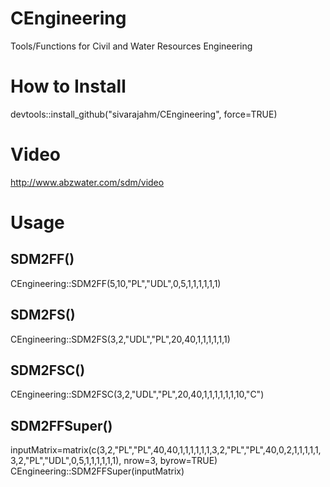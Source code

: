 # CEngineering
Tools/Functions for Civil and Water Resources Engineering


<b><h1>How to Install</h1></b>

devtools::install_github("sivarajahm/CEngineering", force=TRUE)

<b><h1>Video</h1></b>
<a href="http://www.abzwater.com/sdm/video">http://www.abzwater.com/sdm/video</a>

<b><h1>Usage</h1></b>
<h2>SDM2FF()</h2>
CEngineering::SDM2FF(5,10,"PL","UDL",0,5,1,1,1,1,1,1)<br/>
<h2>SDM2FS()</h2>
CEngineering::SDM2FS(3,2,"UDL","PL",20,40,1,1,1,1,1,1)<br/>
<h2>SDM2FSC()</h2>
CEngineering::SDM2FSC(3,2,"UDL","PL",20,40,1,1,1,1,1,1,10,"C")

<h2>SDM2FFSuper()</h2>
inputMatrix=matrix(c(3,2,"PL","PL",40,40,1,1,1,1,1,1,3,2,"PL","PL",40,0,2,1,1,1,1,1,3,2,"PL","UDL",0,5,1,1,1,1,1,1), nrow=3, byrow=TRUE)
<br/>
CEngineering::SDM2FFSuper(inputMatrix)






